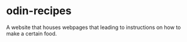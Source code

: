 # odin-recipes
A website that houses webpages that leading to instructions on how to make a certain food.